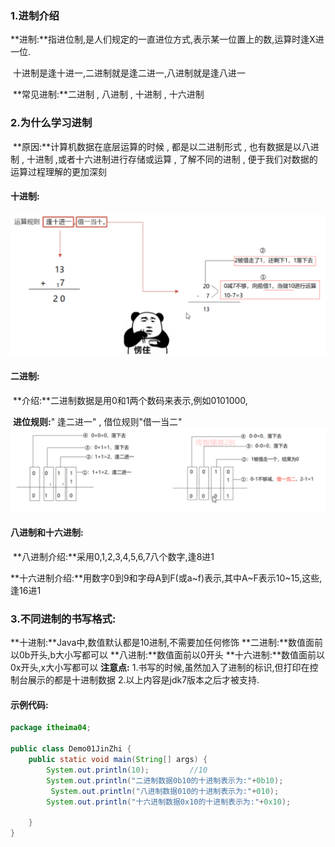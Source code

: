 ### 1.进制介绍

​	**进制:**指进位制,是人们规定的一直进位方式,表示某一位置上的数,运算时逢X进一位.

​	十进制是逢十进一,二进制就是逢二进一,八进制就是逢八进一

​    **常见进制:**二进制 , 八进制 , 十进制 , 十六进制

### 2.为什么学习进制

​	**原因:**计算机数据在底层运算的时候 , 都是以二进制形式 , 也有数据是以八进制 , 十进制 ,或者十六进制进行存储或运算 , 了解不同的进制 , 便于我们对数据的运算过程理解的更加深刻

#### 十进制:

![57-1](img/57-1.png)

#### 二进制:

​	**介绍:**二进制数据是用0和1两个数码来表示,例如0101000,

​	**进位规则:**" 逢二进一" , 借位规则"借一当二"![57-2](img/57-2.png)

#### 八进制和十六进制:

​	**八进制介绍:**采用0,1,2,3,4,5,6,7八个数字,逢8进1

​	**十六进制介绍:**用数字0到9和字母A到F(或a~f)表示,其中A~F表示10~15,这些,逢16进1



### 3.不同进制的书写格式:

**十进制:**Java中,数值默认都是10进制,不需要加任何修饰
**二进制:**数值面前以0b开头,b大小写都可以
**八进制:**数值面前以0开头
**十六进制:**数值面前以0x开头,x大小写都可以
**注意点:**
		1.书写的时候,虽然加入了进制的标识,但打印在控制台展示的都是十进制数据
		2.以上内容是jdk7版本之后才被支持.

#### 示例代码:

```java
package itheima04;

public class Demo01JinZhi {
    public static void main(String[] args) {
        System.out.println(10);         //10
        System.out.println("二进制数据0b10的十进制表示为:"+0b10);
         System.out.println("八进制数据010的十进制表示为:"+010);
        System.out.println("十六进制数据0x10的十进制表示为:"+0x10);

    }
}
```